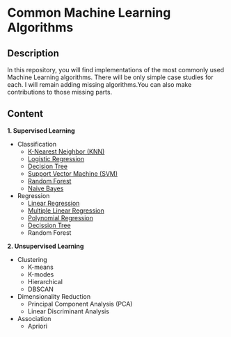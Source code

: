 # Common Machine Learning Algorithms
## Description
In this repository, you will find implementations of the most commonly used Machine Learning algorithms. There will be only simple case studies for each. I will remain adding missing algorithms.You can also make contributions to those missing parts.

## Content

**1. Supervised Learning**
   - Classification
     - [K-Nearest Neighbor (KNN)](/KNN)
     - [Logistic Regression](/Logistic%20Regression)
     - [Decision Tree](/Decision%20Tree%20-%20Classification)
     - [Support Vector Machine (SVM)](/SVC)
     - [Random Forest](/Random%20Forest%20-%20Classification)
     - [Naive Bayes](/Naive%20Bayes)
   - Regression
     - [Linear Regression](/Linear%20Regression)
     - [Multiple Linear Regression](/Multiple%20Linear%20Regression)
     - [Polynomial Regression](/Polynomial%20Regression)
     - [Decission Tree](/Decision%20Tree%20-%20Regression)
     - Random Forest
     
**2. Unsupervised Learning**
   - Clustering
     - K-means
     - K-modes
     - Hierarchical
     - DBSCAN
   - Dimensionality Reduction
     - Principal Component Analysis (PCA)
     - Linear Discriminant Analysis
   - Association
     - Apriori
